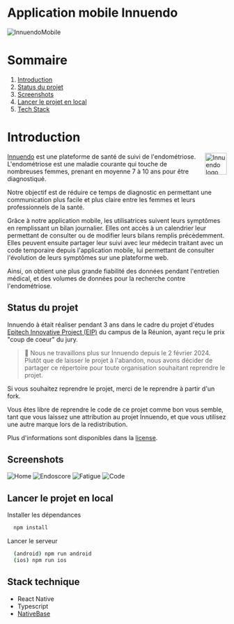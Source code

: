 # Application mobile Innuendo

![InnuendoMobile](./screenshots/innuendo_mobile.jpg "Flyer application mobile Innuendo")

# Sommaire
1. [Introduction](#introduction)
2. [Status du projet](#status-du-projet)
3. [Screenshots](#screenshots)
4. [Lancer le projet en local](#lancer-le-projet-en-local)
5. [Tech Stack](#tech-stack)

# Introduction

<img align="right" src="./src/assets/logos/round.png" alt="Innuendo logo" width="50" height="50"/>

[Innuendo](https://www.linkedin.com/company/innuendoeip) est une plateforme de santé de suivi de l'endométriose.
L'endométriose est une maladie courante qui touche de nombreuses femmes, prenant en moyenne 7 à 10 ans pour être diagnostiqué.

Notre objectif est de réduire ce temps de diagnostic en permettant une communication plus facile et plus claire entre les femmes et leurs professionnels de la santé.

Grâce à notre application mobile, les utilisatrices suivent leurs symptômes en remplissant un bilan journalier.
Elles ont accès à un calendrier leur permettant de consulter ou de modifier leurs bilans remplis précèdemment. Elles peuvent ensuite partager leur suivi avec leur médecin traitant avec un code temporaire depuis l'application mobile, lui permettant de consulter l'évolution de leurs symptômes sur une plateforme web.

Ainsi, on obtient une plus grande fiabilité des données pendant l'entretien médical, et des volumes de données pour la recherche contre l'endométriose.

## Status du projet

Innuendo à était réaliser pendant 3 ans dans le cadre du projet d'études [Epitech Innovative Project (EIP)](https://exp.epitech.eu/projet/de19eaed-043d-45cf-95e0-fd8c2f4a2c8c) du campus de la Réunion, ayant reçu le prix "coup de coeur" du jury.

> 🚧 Nous ne travaillons plus sur Innuendo depuis le 2 février 2024. Plutôt que de laisser le projet à l'abandon, nous avons décider de partager ce répertoire pour toute organisation souhaitant reprendre le projet.

Si vous souhaitez reprendre le projet, merci de le reprendre à partir d'un fork.

Vous êtes libre de reprendre le code de ce projet comme bon vous semble, tant que vous laissez une attribution au projet Innuendo, et que vous utilisez une autre marque lors de la redistribution.

Plus d'informations sont disponibles dans la [license](LICENSE.md).

## Screenshots

![Home](./screenshots/home_screen.png "Home screen")
![Endoscore](./screenshots/endoscore_screen.png "Endoscore screen")
![Fatigue](./screenshots/fatigue_screen.png "Fatigue screen")
![Code](./screenshots/code_screen.png "Code screen")

## Lancer le projet en local

Installer les dépendances

```bash
  npm install
```

Lancer le serveur

```bash
  (android) npm run android
  (ios) npm run ios
```

## Stack technique

- React Native
- Typescript
- [NativeBase](https://nativebase.io/)